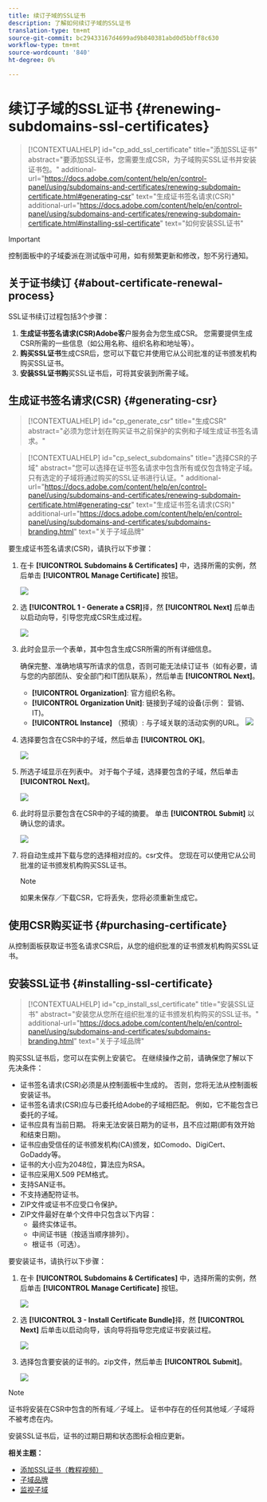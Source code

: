 ```yaml
---
title: 续订子域的SSL证书
description: 了解如何续订子域的SSL证书
translation-type: tm+mt
source-git-commit: bc29433167d4699ad9b840381abd0d5bbff8c630
workflow-type: tm+mt
source-wordcount: '840'
ht-degree: 0%

---
```



# 续订子域的SSL证书 {#renewing-subdomains-ssl-certificates}

>[!CONTEXTUALHELP]
>id="cp_add_ssl_certificate"
>title="添加SSL证书"
>abstract="要添加SSL证书，您需要生成CSR，为子域购买SSL证书并安装证书包。"
>additional-url="https://docs.adobe.com/content/help/en/control-panel/using/subdomains-and-certificates/renewing-subdomain-certificate.html#generating-csr" text="生成证书签名请求(CSR)"
>additional-url="https://docs.adobe.com/content/help/en/control-panel/using/subdomains-and-certificates/renewing-subdomain-certificate.html#installing-ssl-certificate" text="如何安装SSL证书"

>[!IMPORTANT]
>
>控制面板中的子域委派在测试版中可用，如有频繁更新和修改，恕不另行通知。

## 关于证书续订 {#about-certificate-renewal-process}

SSL证书续订过程包括3个步骤：

1. **生成证书签名请求(CSR)Adobe客**&#x200B;户服务会为您生成CSR。 您需要提供生成CSR所需的一些信息（如公用名称、组织名称和地址等）。
1. **购买SSL证书**&#x200B;生成CSR后，您可以下载它并使用它从公司批准的证书颁发机构购买SSL证书。
1. **安装SSL证书购**&#x200B;买SSL证书后，可将其安装到所需子域。

## 生成证书签名请求(CSR) {#generating-csr}

>[!CONTEXTUALHELP]
>id="cp_generate_csr"
>title="生成CSR"
>abstract="必须为您计划在购买证书之前保护的实例和子域生成证书签名请求。"

>[!CONTEXTUALHELP]
>id="cp_select_subdomains"
>title="选择CSR的子域"
>abstract="您可以选择在证书签名请求中包含所有或仅包含特定子域。 只有选定的子域将通过购买的SSL证书进行认证。"
>additional-url="https://docs.adobe.com/content/help/en/control-panel/using/subdomains-and-certificates/renewing-subdomain-certificate.html#generating-csr" text="生成证书签名请求(CSR)"
>additional-url="https://docs.adobe.com/content/help/en/control-panel/using/subdomains-and-certificates/subdomains-branding.html" text="关于子域品牌"

要生成证书签名请求(CSR)，请执行以下步骤：

1. 在卡 **[!UICONTROL Subdomains & Certificates]** 中，选择所需的实例，然后单击 **[!UICONTROL Manage Certificate]** 按钮。

   ![](assets/renewal1.png)

1. 选 **[!UICONTROL 1 - Generate a CSR]**&#x200B;择，然 **[!UICONTROL Next]** 后单击以启动向导，引导您完成CSR生成过程。

   ![](assets/renewal2.png)

1. 此时会显示一个表单，其中包含生成CSR所需的所有详细信息。

   确保完整、准确地填写所请求的信息，否则可能无法续订证书（如有必要，请与您的内部团队、安全部门和IT团队联系），然后单击 **[!UICONTROL Next]**。

   * **[!UICONTROL Organization]**: 官方组织名称。
   * **[!UICONTROL Organization Unit]**: 链接到子域的设备(示例： 营销、IT)。
   * **[!UICONTROL Instance]** （预填）: 与子域关联的活动实例的URL。
   ![](assets/renewal3.png)

1. 选择要包含在CSR中的子域，然后单击 **[!UICONTROL OK]**。

   ![](assets/renewal4.png)

1. 所选子域显示在列表中。 对于每个子域，选择要包含的子域，然后单击 **[!UICONTROL Next]**。

   ![](assets/renewal5.png)

1. 此时将显示要包含在CSR中的子域的摘要。 单击 **[!UICONTROL Submit]** 以确认您的请求。

   ![](assets/renewal6.png)

1. 将自动生成并下载与您的选择相对应的。csr文件。 您现在可以使用它从公司批准的证书颁发机构购买SSL证书。

   >[!NOTE]
   >
   >如果未保存／下载CSR，它将丢失，您将必须重新生成它。

## 使用CSR购买证书 {#purchasing-certificate}

从控制面板获取证书签名请求CSR后，从您的组织批准的证书颁发机构购买SSL证书。

## 安装SSL证书 {#installing-ssl-certificate}

>[!CONTEXTUALHELP]
>id="cp_install_ssl_certificate"
>title="安装SSL证书"
>abstract="安装您从您所在组织批准的证书颁发机构购买的SSL证书。"
>additional-url="https://docs.adobe.com/content/help/en/control-panel/using/subdomains-and-certificates/subdomains-branding.html" text="关于子域品牌"

购买SSL证书后，您可以在实例上安装它。 在继续操作之前，请确保您了解以下先决条件：

* 证书签名请求(CSR)必须是从控制面板中生成的。 否则，您将无法从控制面板安装证书。
* 证书签名请求(CSR)应与已委托给Adobe的子域相匹配。 例如，它不能包含已委托的子域。
* 证书应具有当前日期。 将来无法安装日期为的证书，且不应过期(即有效开始和结束日期)。
* 证书应由受信任的证书颁发机构(CA)颁发，如Comodo、DigiCert、GoDaddy等。
* 证书的大小应为2048位，算法应为RSA。
* 证书应采用X.509 PEM格式。
* 支持SAN证书。
* 不支持通配符证书。
* ZIP文件或证书不应受口令保护。
* ZIP文件最好在单个文件中只包含以下内容：
   * 最终实体证书。
   * 中间证书链（按适当顺序排列）。
   * 根证书（可选）。

要安装证书，请执行以下步骤：

1. 在卡 **[!UICONTROL Subdomains & Certificates]** 中，选择所需的实例，然后单击 **[!UICONTROL Manage Certificate]** 按钮。

   ![](assets/renewal1.png)

1. 选 **[!UICONTROL 3 - Install Certificate Bundle]**&#x200B;择，然 **[!UICONTROL Next]** 后单击以启动向导，该向导将指导您完成证书安装过程。

   ![](assets/install1.png)

1. 选择包含要安装的证书的。zip文件，然后单击 **[!UICONTROL Submit]**。

   ![](assets/install2.png)

>[!NOTE]
>
>证书将安装在CSR中包含的所有域／子域上。 证书中存在的任何其他域／子域将不被考虑在内。

安装SSL证书后，证书的过期日期和状态图标会相应更新。

**相关主题：**

* [添加SSL证书（教程视频）](https://docs.adobe.com/content/help/en/campaign-learn/campaign-standard-tutorials/administrating/control-panel/adding-ssl-certificates.html)
* [子域品牌](../../subdomains-certificates/using/subdomains-branding.md)
* [监视子域](../../subdomains-certificates/using/monitoring-subdomains.md)